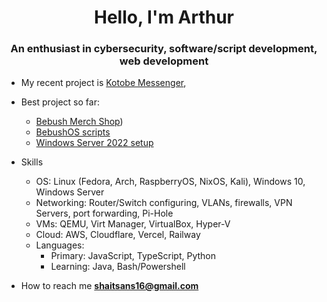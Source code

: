 <h1 align="center">Hello, I'm Arthur</h1>
<h3 align="center">An enthusiast in cybersecurity, software/script development, web development</h3>

- My recent project is [Kotobe Messenger](https://kotobe.bebxsh.org),

- Best project so far:
  - [Bebush Merch Shop](https://shop.bebxsh.org/))
  - [BebushOS scripts](https://github.com/qewaru/bebushos)
  - [Windows Server 2022 setup](https://github.com/qewaru/win-server-setup)

- Skills
  - OS: Linux (Fedora, Arch, RaspberryOS, NixOS, Kali), Windows 10, Windows Server
  - Networking: Router/Switch configuring, VLANs, firewalls, VPN Servers, port forwarding, Pi-Hole
  - VMs: QEMU, Virt Manager, VirtualBox, Hyper-V
  - Cloud: AWS, Cloudflare, Vercel, Railway
  - Languages:
      - Primary: JavaScript, TypeScript, Python
      - Learning: Java, Bash/Powershell

- How to reach me **shaitsans16@gmail.com**
